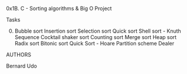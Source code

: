 0x1B. C - Sorting algorithms & Big O Project

Tasks 

0. Bubble sort
Insertion sort
Selection sort
Quick sort
Shell sort - Knuth Sequence
Cocktail shaker sort
Counting sort
Merge sort
Heap sort
Radix sort
Bitonic sort
Quick Sort - Hoare Partition scheme
Dealer

AUTHORS

Bernard Udo
